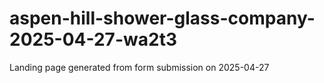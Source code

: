 # aspen-hill-shower-glass-company-2025-04-27-wa2t3
Landing page generated from form submission on 2025-04-27
